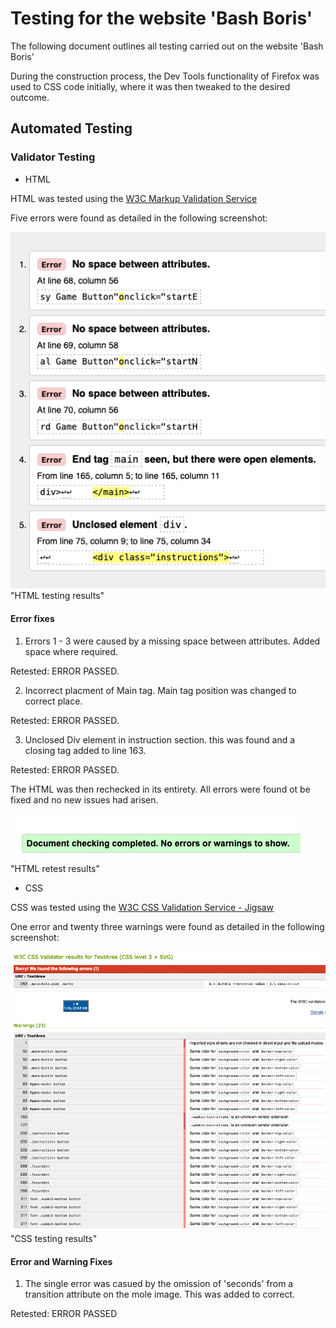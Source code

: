 # Testing for the website 'Bash Boris'

The following document outlines all testing carried out on the website 'Bash Boris'

During the construction process, the Dev Tools functionality of Firefox was used to CSS code initially, where it was then tweaked to the desired outcome.

## Automated Testing

### Validator Testing

* HTML

HTML was tested using the [W3C Markup Validation Service](https://validator.w3.org/)

Five errors were found as detailed in the following screenshot:

![HTML testing results](./testing-images/boris-html-testing.png) "HTML testing results"

#### Error fixes

1. Errors 1 - 3 were caused by a missing space between attributes. Added space where required.

Retested: ERROR PASSED.

2. Incorrect placment of Main tag. Main tag position was changed to correct place.

Retested: ERROR PASSED.

3. Unclosed Div element in instruction section. this was found and a closing tag added to line 163.

Retested: ERROR PASSED.

The HTML was then rechecked in its entirety. All errors were found ot be fixed and no new issues had arisen.

![HTML retesting results](./testing-images/boris-html-retest.png) "HTML retest results"

* CSS

CSS was tested using the [W3C CSS Validation Service - Jigsaw](https://jigsaw.w3.org/css-validator/)

One error and twenty three warnings were found as detailed in the following screenshot:

![CSS Testing Results](./testing-images/boris-css-testing.png) "CSS testing results"

#### Error and Warning Fixes

1. The single error was casued by the omission of 'seconds' from a transition attribute on the mole image. This was added to correct.

Retested: ERROR PASSED